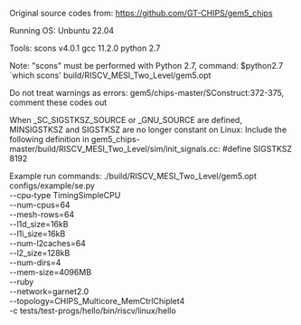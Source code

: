 Original source codes from: https://github.com/GT-CHIPS/gem5_chips

Running OS: Unbuntu 22.04

Tools:
scons v4.0.1
gcc 11.2.0
python 2.7

Note: 
"scons" must be performed with Python 2.7, command:
$python2.7 `which scons' build/RISCV_MESI_Two_Level/gem5.opt

Do not treat warnings as errors:
gem5/chips-master/SConstruct:372-375, comment these codes out

When _SC_SIGSTKSZ_SOURCE or _GNU_SOURCE are defined, MINSIGSTKSZ and SIGSTKSZ are no longer constant on Linux:
Include the following definition in gem5_chips-master/build/RISCV_MESI_Two_Level/sim/init_signals.cc:
#define SIGSTKSZ 8192

Example run commands:
./build/RISCV_MESI_Two_Level/gem5.opt configs/example/se.py \
--cpu-type TimingSimpleCPU \
--num-cpus=64 \
--mesh-rows=64 \
--l1d_size=16kB \
--l1i_size=16kB \
--num-l2caches=64 \
--l2_size=128kB \
--num-dirs=4 \
--mem-size=4096MB \
--ruby \
--network=garnet2.0 \
--topology=CHIPS_Multicore_MemCtrlChiplet4 \
-c tests/test-progs/hello/bin/riscv/linux/hello
